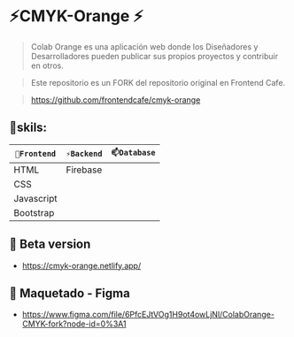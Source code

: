 # ⚡CMYK-Orange ⚡

> Colab Orange es una aplicación web donde los Diseñadores y Desarrolladores pueden publicar sus propios proyectos y contribuir en otros.

> Este repositorio es un FORK del repositorio original en Frontend Cafe.

> https://github.com/frontendcafe/cmyk-orange

## 🔭skils:

| `🔭Frontend` | `⚡Backend` | `📫Database` |
| ------ | ------ | ------ | 
| HTML | Firebase |  |
| CSS |  |  |
| Javascript |  |  |
| Bootstrap |  |  |


## 🌱 Beta version
<ul>
<li> <a href="https://cmyk-orange.netlify.app/" target="_blank">https://cmyk-orange.netlify.app/</a> </li>
</ul>

## 🎨 Maquetado - Figma
<ul>
<li> <a href="https://www.figma.com/file/6PfcEJtVOg1H9ot4owLjNl/ColabOrange-CMYK-fork?node-id=0%3A1" target="_blank">https://www.figma.com/file/6PfcEJtVOg1H9ot4owLjNl/ColabOrange-CMYK-fork?node-id=0%3A1</a> </li>
</ul>


